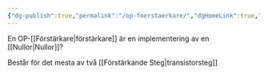```yaml
---
{"dg-publish":true,"permalink":"/op-foerstaerkare/","dgHomeLink":true,"dgPassFrontmatter":false}
---
```



En OP-[[Förstärkare|förstärkare]] är en implementering av en [[Nullor|Nullor]]?

Består för det mesta av två [[Förstärkande Steg|transistorsteg]]
